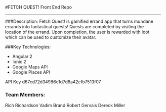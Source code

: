 #FETCH QUEST! Front End Repo
*************
###Description:
Fetch Quest! is gamified errand app that turns mundane errands into fantastical quests! Quests are completed by visiting the location of the errand. Upon completion, the user is rewarded with loot which can be used to customize their avatar.

###Key Technologies:
- Angular 2
- Ionic 2
- Google Maps API
- Google Places API

API Key
d67cd72d34986c1d7d8a42cfb7513f07

### Team Members:
Rich Richardson
Vadim Brand
Robert Gervais
Dereck Miller

